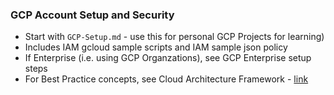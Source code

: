 ### GCP Account Setup and Security

- Start with `GCP-Setup.md` - use this for personal GCP Projects for learning)  
- Includes IAM gcloud sample scripts and IAM sample json policy  
- If Enterprise (i.e. using GCP Organzations), see GCP Enterprise setup steps  
- For Best Practice concepts, see Cloud Architecture Framework - [link](https://cloud.google.com/architecture/framework)
